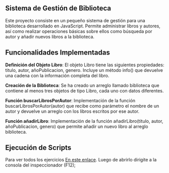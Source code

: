 ## Sistema de Gestión de Biblioteca
Este proyecto consiste en un pequeño sistema de gestión para una biblioteca desarrollado en JavaScript. Permite administrar libros y autores, así como realizar operaciones básicas sobre ellos como búsqueda por autor y añadir nuevos libros a la biblioteca.

## Funcionalidades Implementadas

**Definición del Objeto Libro**: El objeto Libro tiene las siguientes propiedades: titulo, autor, añoPublicacion, genero.
Incluye un método info() que devuelve una cadena con la información completa del libro.


**Creación de la Biblioteca**: Se ha creado un arreglo llamado biblioteca que contiene al menos tres objetos de tipo Libro, cada uno con datos diferentes.


**Función buscarLibrosPorAutor**: Implementación de la función buscarLibrosPorAutor(autor) que recibe como parámetro el nombre de un autor y devuelve un arreglo con los libros escritos por ese autor.


**Función añadirLibro**: Implementación de la función añadirLibro(titulo, autor, añoPublicacion, genero) que permite añadir un nuevo libro al arreglo biblioteca.

## Ejecución de Scripts

Para ver todos los ejercicios [En este enlace](https://julietarutar97.github.io/Js-biblioteca/). Luego de abrirlo dirigite a la consola del inspeccionador (F12);

